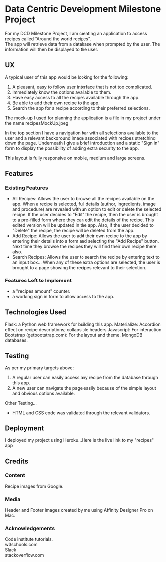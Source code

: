 # Data Centric Development Milestone Project
For my DCD Milestone Project, I am creating an application to access recipes called “Around the world recipes”.  
The app will retrieve data from a database when prompted by the user. The information will then be displayed to the user.

## UX
A typical user of this app would be looking for the following: 

1. A pleasant, easy to follow user interface that is not too complicated.  
2. Immediately know the options available to them.  
3. Have easy access to all the recipes available through the app.
4. Be able to add their own recipe to the app.  
5. Search the app for a recipe according to their preferred selections.

The mock-up I used for planning the application is a file in my project under the name recipesMockUp.jpeg

In the top section I have a navigation bar with all selections available to the user and a relevant background image associated with recipes stretching down the page.  Underneath I give a brief introduction and a static "Sign in" form to display the possibility of adding extra security to the app. 

This layout is fully responsive on mobile, medium and large screens.


## Features
### Existing Features
- All Recipes: Allows the user to browse all the recipes available on the app. When a recipe is selected, full details (author, ingredients, image and procedure) are revealed with an option to edit or delete the selected recipe. If the user decides to "Edit" the recipe, then the user is brought to a pre-filled form where they can edit the details of the recipe. This edited version will be updated in the app. Also, if the user decided to "Delete" the recipe, the recipe will be deleted from the app.
- Add Recipe: Allows the user to add their own recipe to the app by entering their details into a form and selecting the "Add Recipe" button. Next time they browse the recipes they will find their own recipe there also.
- Search Recipes: Allows the user to search the recipe by entering text to an input box... When any of these extra options are selected, the user is brought to a page showing the recipes relevant to their selection.

### Features Left to Implement
- a "recipes amount" counter.
- a working sign in form to allow access to the app.

## Technologies Used
Flask: a Python web framework for building this app.
Materialize: Accordion effect on recipe descriptions;  collapsible headers
Javascript: For interaction   
Bootstrap (getbootstrap.com): For the layout and theme.
MongoDB databases.

## Testing
As per my primary targets above:

1. A regular user can easily access any recipe from the database through this app.
2. A new user can navigate the page easily because of the simple layout and obvious options available.

Other Testing...

- HTML and CSS code was validated through the relevant validators.

## Deployment
I deployed my project using Heroku...Here is the live link to my "recipes" app 
## Credits
### Content
Recipe images from Google.

### Media
Header and Footer images created by me using Affinity Designer Pro on Mac.

### Acknowledgements
Code institute tutorials.  
w3schools.com  
Slack  
stackoverflow.com
